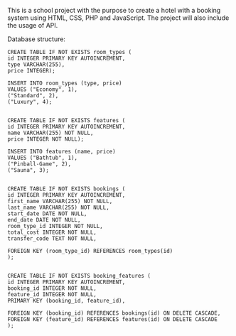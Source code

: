 This is a school project with the purpose to create a hotel with a booking system using HTML, CSS, PHP and JavaScript. The project will also include the usage of API.

Database structure:
```
CREATE TABLE IF NOT EXISTS room_types (
id INTEGER PRIMARY KEY AUTOINCREMENT,
type VARCHAR(255),
price INTEGER);

INSERT INTO room_types (type, price)
VALUES ("Economy", 1),
("Standard", 2),
("Luxury", 4);


CREATE TABLE IF NOT EXISTS features (
id INTEGER PRIMARY KEY AUTOINCREMENT,
name VARCHAR(255) NOT NULL,
price INTEGER NOT NULL);

INSERT INTO features (name, price)
VALUES ("Bathtub", 1),
("Pinball-Game", 2),
("Sauna", 3);


CREATE TABLE IF NOT EXISTS bookings (
id INTEGER PRIMARY KEY AUTOINCREMENT,
first_name VARCHAR(255) NOT NULL,
last_name VARCHAR(255) NOT NULL,
start_date DATE NOT NULL,
end_date DATE NOT NULL,
room_type_id INTEGER NOT NULL,
total_cost INTEGER NOT NULL,
transfer_code TEXT NOT NULL,

FOREIGN KEY (room_type_id) REFERENCES room_types(id)
);


CREATE TABLE IF NOT EXISTS booking_features (
id INTEGER PRIMARY KEY AUTOINCREMENT,
booking_id INTEGER NOT NULL,
feature_id INTEGER NOT NULL,
PRIMARY KEY (booking_id, feature_id),

FOREIGN KEY (booking_id) REFERENCES bookings(id) ON DELETE CASCADE,
FOREIGN KEY (feature_id) REFERENCES features(id) ON DELETE CASCADE
);
```